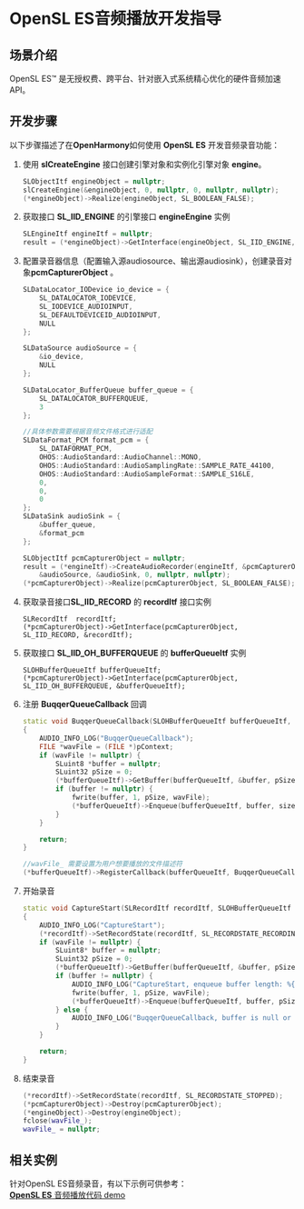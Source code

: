 # OpenSL ES音频播放开发指导

## 场景介绍

OpenSL ES™ 是无授权费、跨平台、针对嵌入式系统精心优化的硬件音频加速API。 

 

## 开发步骤

以下步骤描述了在**OpenHarmony**如何使用 **OpenSL ES** 开发音频录音功能：

1. 使用 **slCreateEngine** 接口创建引擎对象和实例化引擎对象 **engine**。

    ```c++
    SLObjectItf engineObject = nullptr;
    slCreateEngine(&engineObject, 0, nullptr, 0, nullptr, nullptr);
    (*engineObject)->Realize(engineObject, SL_BOOLEAN_FALSE);
    ```

    

2. 获取接口 **SL_IID_ENGINE** 的引擎接口 **engineEngine** 实例

    ```c++
    SLEngineItf engineItf = nullptr;
    result = (*engineObject)->GetInterface(engineObject, SL_IID_ENGINE, &engineItf);
    ```

    

3. 配置录音器信息（配置输入源audiosource、输出源audiosink），创建录音对象**pcmCapturerObject** 。

    ```c++
    SLDataLocator_IODevice io_device = {
        SL_DATALOCATOR_IODEVICE,
        SL_IODEVICE_AUDIOINPUT,
        SL_DEFAULTDEVICEID_AUDIOINPUT,
        NULL
    };

    SLDataSource audioSource = {
        &io_device,
        NULL
    };

    SLDataLocator_BufferQueue buffer_queue = {
        SL_DATALOCATOR_BUFFERQUEUE,
        3
    };

    //具体参数需要根据音频文件格式进行适配
    SLDataFormat_PCM format_pcm = {
        SL_DATAFORMAT_PCM,
        OHOS::AudioStandard::AudioChannel::MONO,
        OHOS::AudioStandard::AudioSamplingRate::SAMPLE_RATE_44100,
        OHOS::AudioStandard::AudioSampleFormat::SAMPLE_S16LE,
        0,
        0,
        0
    };
    SLDataSink audioSink = {
        &buffer_queue,
        &format_pcm
    };
    
    SLObjectItf pcmCapturerObject = nullptr;
    result = (*engineItf)->CreateAudioRecorder(engineItf, &pcmCapturerObject,
        &audioSource, &audioSink, 0, nullptr, nullptr);
    (*pcmCapturerObject)->Realize(pcmCapturerObject, SL_BOOLEAN_FALSE);
    ```

4. 获取录音接口**SL_IID_RECORD** 的 **recordItf** 接口实例
 
    ```
    SLRecordItf  recordItf;
    (*pcmCapturerObject)->GetInterface(pcmCapturerObject, SL_IID_RECORD, &recordItf);
    ```   

5. 获取接口 **SL_IID_OH_BUFFERQUEUE** 的 **bufferQueueItf** 实例

    ```
    SLOHBufferQueueItf bufferQueueItf;
    (*pcmCapturerObject)->GetInterface(pcmCapturerObject, SL_IID_OH_BUFFERQUEUE, &bufferQueueItf);
    ```

    

6. 注册 **BuqqerQueueCallback** 回调

    ```c++
    static void BuqqerQueueCallback(SLOHBufferQueueItf bufferQueueItf, void *pContext, SLuint32 size)
    {
        AUDIO_INFO_LOG("BuqqerQueueCallback");
        FILE *wavFile = (FILE *)pContext;
        if (wavFile != nullptr) {
            SLuint8 *buffer = nullptr;
            SLuint32 pSize = 0;
            (*bufferQueueItf)->GetBuffer(bufferQueueItf, &buffer, pSize);
            if (buffer != nullptr) {
                fwrite(buffer, 1, pSize, wavFile);
                (*bufferQueueItf)->Enqueue(bufferQueueItf, buffer, size);
            } 
        }

        return;
    }
    
    //wavFile_ 需要设置为用户想要播放的文件描述符
    (*bufferQueueItf)->RegisterCallback(bufferQueueItf, BuqqerQueueCallback, wavFile_);
    ```

    

7. 开始录音

    ```c++
    static void CaptureStart(SLRecordItf recordItf, SLOHBufferQueueItf bufferQueueItf, FILE *wavFile)
    {
        AUDIO_INFO_LOG("CaptureStart");
        (*recordItf)->SetRecordState(recordItf, SL_RECORDSTATE_RECORDING);
        if (wavFile != nullptr) {
            SLuint8* buffer = nullptr;
            SLuint32 pSize = 0;
            (*bufferQueueItf)->GetBuffer(bufferQueueItf, &buffer, pSize);
            if (buffer != nullptr) {
                AUDIO_INFO_LOG("CaptureStart, enqueue buffer length: %{public}lu.", pSize);
                fwrite(buffer, 1, pSize, wavFile);
                (*bufferQueueItf)->Enqueue(bufferQueueItf, buffer, pSize);
            } else {
                AUDIO_INFO_LOG("BuqqerQueueCallback, buffer is null or pSize: %{public}lu.", pSize);
            }
        }

        return;
    }
    ```

    

7. 结束录音

    ```c++
    (*recordItf)->SetRecordState(recordItf, SL_RECORDSTATE_STOPPED);
    (*pcmCapturerObject)->Destroy(pcmCapturerObject);
    (*engineObject)->Destroy(engineObject);
    fclose(wavFile_);
    wavFile_ = nullptr;    
    ```


## 相关实例 

针对OpenSL ES音频录音，有以下示例可供参考：  
 [**OpenSL ES** 音频播放代码 demo](https://gitee.com/openharmony/multimedia_audio_standard/blob/master/services/test/audio_opensles_capture_test.cpp)